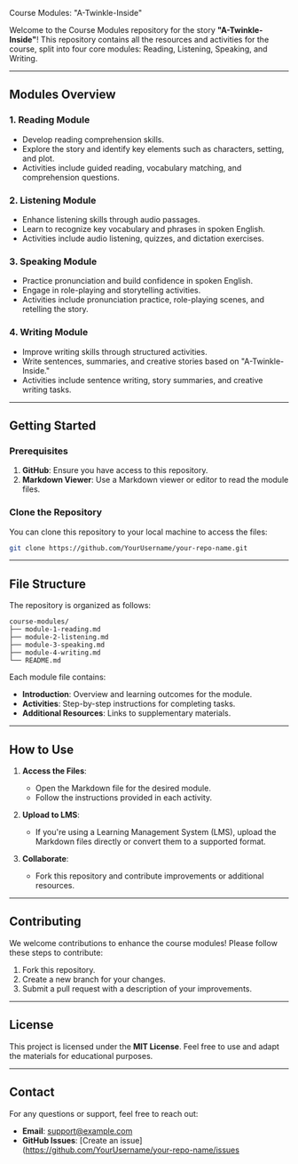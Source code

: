 Course Modules: "A-Twinkle-Inside"

Welcome to the Course Modules repository for the story **"A-Twinkle-Inside"**! This repository contains all the resources and activities for the course, split into four core modules: Reading, Listening, Speaking, and Writing.

---

## Modules Overview

### 1. **Reading Module**
   - Develop reading comprehension skills.
   - Explore the story and identify key elements such as characters, setting, and plot.
   - Activities include guided reading, vocabulary matching, and comprehension questions.

### 2. **Listening Module**
   - Enhance listening skills through audio passages.
   - Learn to recognize key vocabulary and phrases in spoken English.
   - Activities include audio listening, quizzes, and dictation exercises.

### 3. **Speaking Module**
   - Practice pronunciation and build confidence in spoken English.
   - Engage in role-playing and storytelling activities.
   - Activities include pronunciation practice, role-playing scenes, and retelling the story.

### 4. **Writing Module**
   - Improve writing skills through structured activities.
   - Write sentences, summaries, and creative stories based on "A-Twinkle-Inside."
   - Activities include sentence writing, story summaries, and creative writing tasks.

---

## Getting Started

### Prerequisites
1. **GitHub**: Ensure you have access to this repository.
2. **Markdown Viewer**: Use a Markdown viewer or editor to read the module files.

### Clone the Repository
You can clone this repository to your local machine to access the files:
```bash
git clone https://github.com/YourUsername/your-repo-name.git
```

---

## File Structure

The repository is organized as follows:
```
course-modules/
├── module-1-reading.md
├── module-2-listening.md
├── module-3-speaking.md
├── module-4-writing.md
└── README.md
```

Each module file contains:
- **Introduction**: Overview and learning outcomes for the module.
- **Activities**: Step-by-step instructions for completing tasks.
- **Additional Resources**: Links to supplementary materials.

---

## How to Use

1. **Access the Files**:
   - Open the Markdown file for the desired module.
   - Follow the instructions provided in each activity.

2. **Upload to LMS**:
   - If you're using a Learning Management System (LMS), upload the Markdown files directly or convert them to a supported format.

3. **Collaborate**:
   - Fork this repository and contribute improvements or additional resources.

---

## Contributing

We welcome contributions to enhance the course modules! Please follow these steps to contribute:
1. Fork this repository.
2. Create a new branch for your changes.
3. Submit a pull request with a description of your improvements.

---

## License

This project is licensed under the **MIT License**. Feel free to use and adapt the materials for educational purposes.

---

## Contact

For any questions or support, feel free to reach out:
- **Email**: support@example.com
- **GitHub Issues**: [Create an issue](https://github.com/YourUsername/your-repo-name/issues
